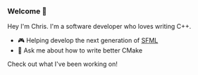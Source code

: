 ### Welcome 👋

Hey I'm Chris. I'm a software developer who loves writing C++.

- 🎮 Helping develop the next generation of [SFML](https://github.com/SFML/SFML.git)
- 💬 Ask me about how to write better CMake 

Check out what I've been working on!
